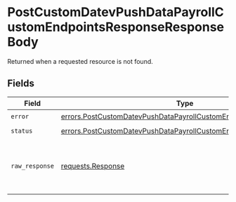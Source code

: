 # PostCustomDatevPushDataPayrollCustomEndpointsResponseResponseBody

Returned when a requested resource is not found.


## Fields

| Field                                                                                                                                                    | Type                                                                                                                                                     | Required                                                                                                                                                 | Description                                                                                                                                              |
| -------------------------------------------------------------------------------------------------------------------------------------------------------- | -------------------------------------------------------------------------------------------------------------------------------------------------------- | -------------------------------------------------------------------------------------------------------------------------------------------------------- | -------------------------------------------------------------------------------------------------------------------------------------------------------- |
| `error`                                                                                                                                                  | [errors.PostCustomDatevPushDataPayrollCustomEndpointsResponseError](../../models/errors/postcustomdatevpushdatapayrollcustomendpointsresponseerror.md)   | :heavy_check_mark:                                                                                                                                       | N/A                                                                                                                                                      |
| `status`                                                                                                                                                 | [errors.PostCustomDatevPushDataPayrollCustomEndpointsResponseStatus](../../models/errors/postcustomdatevpushdatapayrollcustomendpointsresponsestatus.md) | :heavy_check_mark:                                                                                                                                       | N/A                                                                                                                                                      |
| `raw_response`                                                                                                                                           | [requests.Response](https://requests.readthedocs.io/en/latest/api/#requests.Response)                                                                    | :heavy_minus_sign:                                                                                                                                       | Raw HTTP response; suitable for custom response parsing                                                                                                  |